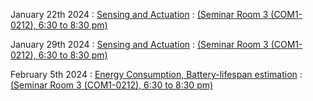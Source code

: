 January 22th 2024
: [Sensing and Actuation](#)
  : [(Seminar Room 3 (COM1-0212), 6:30 to 8:30 pm)](#)


January 29th 2024
: [Sensing and Actuation](#)
  : [(Seminar Room 3 (COM1-0212), 6:30 to 8:30 pm)](#)


February 5th 2024
: [Energy Consumption, Battery-lifespan estimation](#)
  : [(Seminar Room 3 (COM1-0212), 6:30 to 8:30 pm)](#)